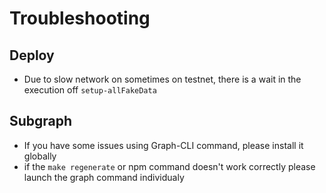 # Troubleshooting

## Deploy

- Due to slow network on sometimes on testnet, there is a wait in the execution off `setup-allFakeData`

## Subgraph

- If you have some issues using Graph-CLI command, please install it globally
- if the `make regenerate` or npm command doesn't work correctly please launch the graph command individualy
